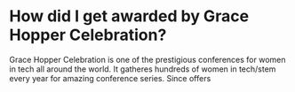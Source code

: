 # How did I get awarded by Grace Hopper Celebration?

Grace Hopper Celebration is one of the prestigious conferences for women in tech all around the world. 
It gatheres hundreds of women in tech/stem every year for amazing conference series. Since offers  